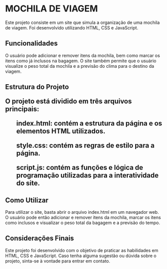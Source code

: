 <h1> MOCHILA DE VIAGEM </H1>
<p>
Este projeto consiste em um site que simula a organização de uma mochila de viagem. Foi desenvolvido utilizando HTML, CSS e JavaScript.
</p>

<h2> Funcionalidades </h2>
<p>
O usuário pode adicionar e remover itens da mochila, bem como marcar os itens como já inclusos na bagagem. O site também permite que o usuário visualize o peso total da mochila e a previsão do clima para o destino da viagem.
</p>

<h2>Estrutura do Projeto</2>  
<p>O projeto está dividido em três arquivos principais:</p>

<ul>
<p>index.html: contém a estrutura da página e os elementos HTML utilizados.</p>
<p>style.css: contém as regras de estilo para a página.</p>
<p>script.js: contém as funções e lógica de programação utilizadas para a interatividade do site.</p>
</ul>

<h2>Como Utilizar</h2>
<p>Para utilizar o site, basta abrir o arquivo index.html em um navegador web. O usuário pode então adicionar e remover itens da mochila, marcar os itens como inclusos e visualizar o peso total da bagagem e a previsão do tempo.</p>

<h2>Considerações Finais</h2>
<p> Este projeto foi desenvolvido com o objetivo de praticar as habilidades em HTML, CSS e JavaScript. Caso tenha alguma sugestão ou dúvida sobre o projeto, sinta-se à vontade para entrar em contato. </p>
